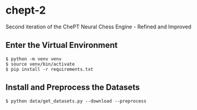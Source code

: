 # chept-2
Second iteration of the ChePT Neural Chess Engine - Refined and Improved

## Enter the Virtual Environment

    $ python -m venv venv
    $ source venv/bin/activate
    $ pip install -r requirements.txt

## Install and Preprocess the Datasets

    $ python data/get_datasets.py --download --preprocess